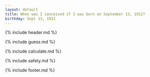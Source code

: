 ```yaml
---
layout: default
title: When was I conceived if I was born on September 13, 1912?
birthday: Sept 13, 1912
---
```


{% include header.md %}

{% include guess.md %}

{% include calculate.md %}

{% include safety.md %}

{% include footer.md %}



